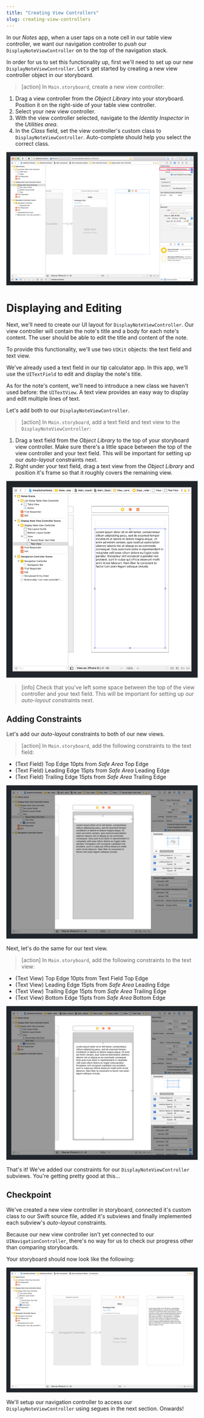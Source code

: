 ```yaml
---
title: "Creating View Controllers"
slug: creating-view-controllers
---
```


In our _Notes_ app, when a user taps on a note cell in our table view controller, we want our navigation controller to _push_ our `DisplayNoteViewController` on to the top of the navigation stack.

In order for us to set this functionality up, first we'll need to set up our new `DisplayNoteViewController`. Let's get started by creating a new view controller object in our storyboard.

> [action]
In `Main.storyboard`, create a new view controller:
>
1. Drag a view controller from the _Object Library_ into your storyboard. Position it on the right-side of your table view controller.
1. Select your new view controller.
1. With the view controller selected, navigate to the _Identity Inspector_ in the _Utilities area_.
1. In the _Class_ field, set the view controller's custom class to `DisplayNoteViewController`. Auto-complete should help you select the correct class.
>
![New View Controller](assets/new_view_controller.png)

# Displaying and Editing

Next, we'll need to create our UI layout for `DisplayNoteViewController`. Our view controller will contain the note's title and a body for each note's content. The user should be able to edit the title and content of the note.

To provide this functionality, we'll use two `UIKit` objects: the text field and text view.

We've already used a text field in our tip calculator app. In this app, we'll use the `UITextField` to edit and display the note's title.

As for the note's content, we'll need to introduce a new class we haven't used before: the `UITextView`. A text view provides an easy way to display and edit multiple lines of text.

Let's add both to our `DisplayNoteViewController`.

> [action]
In `Main.storyboard`, add a text field and text view to the `DisplayNoteViewController`:
>
1. Drag a text field from the _Object Library_ to the top of your storyboard view controller. Make sure there's a little space between the top of the view controller and your text field. This will be important for setting up our _auto-layout_ constraints next.
1. Right under your text field, drag a text view from the _Object Library_ and position it's frame so that it roughly covers the remaining view.
>
![Display Note UI](assets/display_note_ui.png)

<!-- break -->

> [info]
Check that you've left some space between the top of the view controller and your text field. This will be important for setting up our _auto-layout_ constraints next.

## Adding Constraints

Let's add our _auto-layout_ constraints to both of our new views.

> [action]
In `Main.storyboard`, add the following constraints to the text field:
>
- (Text Field) Top Edge 10pts from _Safe Area_ Top Edge
- (Text Field) Leading Edge 15pts from _Safe Area_ Leading Edge
- (Text Field) Trailing Edge 15pts from _Safe Area_ Trailing Edge
>
![Text Field Constraints](assets/text_field_constraints.png)

Next, let's do the same for our text view.

> [action]
In `Main.storyboard`, add the following constraints to the text view:
>
- (Text View) Top Edge 10pts from Text Field Top Edge
- (Text View) Leading Edge 15pts from _Safe Area_ Leading Edge
- (Text View) Trailing Edge 15pts from _Safe Area_ Trailing Edge
- (Text View) Bottom Edge 15pts from _Safe Area_ Bottom Edge
>
![Text View Constraints](assets/text_view_constraints.png)

That's it! We've added our constraints for our `DisplayNoteViewController` subviews. You're getting pretty good at this...

## Checkpoint

We've created a new view controller in storyboard, connected it's custom class to our Swift source file, added it's subviews and finally implemented each subview's _auto-layout_ constraints.

Because our new view controller isn't yet connected to our `UINavigationController`, there's no way for us to check our progress other than comparing storyboards.

Your storyboard should now look like the following:

![Storyboard Checkpoint](assets/new_vc_checkpoint.png)

We'll setup our navigation controller to access our `DisplayNoteViewController` using segues in the next section. Onwards!
